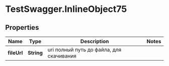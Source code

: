 # TestSwagger.InlineObject75

## Properties

Name | Type | Description | Notes
------------ | ------------- | ------------- | -------------
**fileUrl** | **String** | uri полный путь до файла, для скачивания | 


